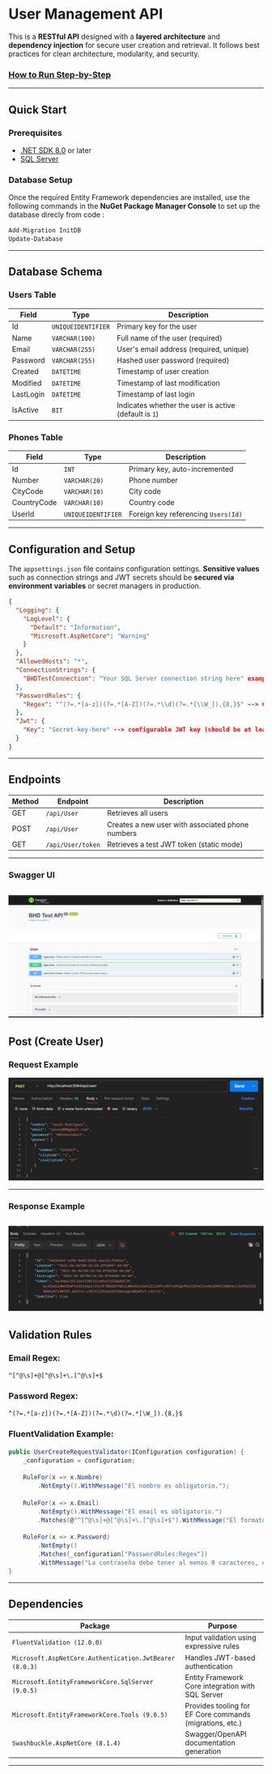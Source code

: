 # User Management API

This is a **RESTful API** designed with a **layered architecture** and **dependency injection** for secure user creation and retrieval. It follows best practices for clean architecture, modularity, and security.
### [How to Run Step-by-Step](https://github.com/JesusD007/BHDTest/wiki/How-to-Run-Step-by-Step)

---

## Quick Start

### Prerequisites

* [.NET SDK 8.0](https://dotnet.microsoft.com/en-us/download/dotnet/8.0) or later
* [SQL Server](https://www.microsoft.com/en-us/sql-server/)

### Database Setup

Once the required Entity Framework dependencies are installed, use the following commands in the **NuGet Package Manager Console** to set up the database direcly from code :

```bash
Add-Migration InitDB
Update-Database
```

---

## Database Schema

### Users Table

| Field     | Type               | Description                                           |
| --------- | ------------------ | ----------------------------------------------------- |
| Id        | `UNIQUEIDENTIFIER` | Primary key for the user                              |
| Name      | `VARCHAR(100)`     | Full name of the user (required)                      |
| Email     | `VARCHAR(255)`     | User's email address (required, unique)               |
| Password  | `VARCHAR(255)`     | Hashed user password (required)                       |
| Created   | `DATETIME`         | Timestamp of user creation                            |
| Modified  | `DATETIME`         | Timestamp of last modification                        |
| LastLogin | `DATETIME`         | Timestamp of last login                               |
| IsActive  | `BIT`              | Indicates whether the user is active (default is `1`) |

### Phones Table

| Field       | Type               | Description                         |
| ----------- | ------------------ | ----------------------------------- |
| Id          | `INT`              | Primary key, auto-incremented       |
| Number      | `VARCHAR(20)`      | Phone number                        |
| CityCode    | `VARCHAR(10)`      | City code                           |
| CountryCode | `VARCHAR(10)`      | Country code                        |
| UserId      | `UNIQUEIDENTIFIER` | Foreign key referencing `Users(Id)` |

---

## Configuration and Setup

The `appsettings.json` file contains configuration settings. **Sensitive values** such as connection strings and JWT secrets should be **secured via environment variables** or secret managers in production.

```json
{
  "Logging": {
    "LogLevel": {
      "Default": "Information",
      "Microsoft.AspNetCore": "Warning"
    }
  },
  "AllowedHosts": "*",
  "ConnectionStrings": {
    "BHDTestConnection": "Your SQL Server connection string here" example  "Server= (server name); Database= (data base name); Trusted_Connection=True; Trust Server Certificate=True"
  },
  "PasswordRules": {
    "Regex": "^(?=.*[a-z])(?=.*[A-Z])(?=.*\\d)(?=.*[\\W_]).{8,}$" --> Configurable password rules
  },
  "Jwt": {
    "Key": "Secret-key-here" --> configurable JWT key (should be at least 32 char)
  }
}
```

---

## Endpoints

| Method | Endpoint          | Description                                      |
| ------ | ----------------- | ------------------------------------------------ |
| GET    | `/api/User`       | Retrieves all users                              |
| POST   | `/api/User`       | Creates a new user with associated phone numbers |
| GET    | `/api/User/token` | Retrieves a test JWT token (static mode)         |

---
### Swagger UI

![Swagger](https://github.com/JesusD007/BHDTest/blob/62c5d14d6dc0cde3f085fd145682d9504bca3929/Doc/Swagger.jpg?raw=true)
---
## Post (Create User)
### Request Example

![Request](https://github.com/JesusD007/BHDTest/blob/85bf96f37894d540fdf612d727814eb28ea1aa48/Doc/Request.jpg?raw=true)

---

### Response Example

![Response](https://github.com/JesusD007/BHDTest/blob/85bf96f37894d540fdf612d727814eb28ea1aa48/Doc/Response.jpg?raw=true)
---
## Validation Rules

### Email Regex:

```regex
^[^@\s]+@[^@\s]+\.[^@\s]+$
```

### Password Regex:

```regex
^(?=.*[a-z])(?=.*[A-Z])(?=.*\d)(?=.*[\W_]).{8,}$
```

### FluentValidation Example:

```csharp
public UserCreateRequestValidator(IConfiguration configuration) {
    _configuration = configuration;

    RuleFor(x => x.Nombre)
        .NotEmpty().WithMessage("El nombre es obligatorio.");

    RuleFor(x => x.Email)
        .NotEmpty().WithMessage("El email es obligatorio.")
        .Matches(@"^[^@\s]+@[^@\s]+\.[^@\s]+$").WithMessage("El formato del email no es válido.");

    RuleFor(x => x.Password)
        .NotEmpty()
        .Matches(_configuration["PasswordRules:Regex"])
        .WithMessage("La contraseña debe tener al menos 8 caracteres, una mayúscula, una minúscula, un número y un carácter especial.");
}
```

---

## Dependencies

| Package                                                 | Purpose                                                  |
| ------------------------------------------------------- | -------------------------------------------------------- |
| `FluentValidation (12.0.0)`                             | Input validation using expressive rules                  |
| `Microsoft.AspNetCore.Authentication.JwtBearer (8.0.3)` | Handles JWT-based authentication                         |
| `Microsoft.EntityFrameworkCore.SqlServer (9.0.5)`       | Entity Framework Core integration with SQL Server        |
| `Microsoft.EntityFrameworkCore.Tools (9.0.5)`           | Provides tooling for EF Core commands (migrations, etc.) |
| `Swashbuckle.AspNetCore (8.1.4)`                        | Swagger/OpenAPI documentation generation                 |

---

